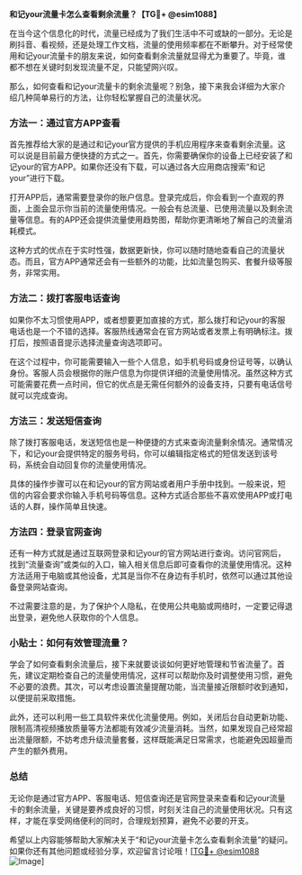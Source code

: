 **和记your流量卡怎么查看剩余流量？【TG💪+ @esim1088】**

在当今这个信息化的时代，流量已经成为了我们生活中不可或缺的一部分。无论是刷抖音、看视频，还是处理工作文档，流量的使用频率都在不断攀升。对于经常使用和记your流量卡的朋友来说，如何查看剩余流量就显得尤为重要了。毕竟，谁都不想在关键时刻发现流量不足，只能望网兴叹。

那么，如何查看和记your流量卡的剩余流量呢？别急，接下来我会详细为大家介绍几种简单易行的方法，让你轻松掌握自己的流量状况。

### 方法一：通过官方APP查看

首先推荐给大家的是通过和记your官方提供的手机应用程序来查看剩余流量。这可以说是目前最方便快捷的方式之一。首先，你需要确保你的设备上已经安装了和记your的官方APP。如果你还没有下载，可以通过各大应用商店搜索“和记your”进行下载。

打开APP后，通常需要登录你的账户信息。登录完成后，你会看到一个直观的界面，上面会显示你当前的流量使用情况。一般会有总流量、已使用流量以及剩余流量等信息。有的APP还会提供流量使用趋势图，帮助你更清晰地了解自己的流量消耗模式。

这种方式的优点在于实时性强，数据更新快，你可以随时随地查看自己的流量状态。而且，官方APP通常还会有一些额外的功能，比如流量包购买、套餐升级等服务，非常实用。

### 方法二：拨打客服电话查询

如果你不太习惯使用APP，或者想要更加直接的方式，那么拨打和记your的客服电话也是一个不错的选择。客服热线通常会在官方网站或者发票上有明确标注。拨打后，按照语音提示选择流量查询选项即可。

在这个过程中，你可能需要输入一些个人信息，如手机号码或身份证号等，以确认身份。客服人员会根据你的账户信息为你提供详细的流量使用情况。虽然这种方式可能需要花费一点时间，但它的优点是无需任何额外的设备支持，只要有电话信号就可以完成查询。

### 方法三：发送短信查询

除了拨打客服电话，发送短信也是一种便捷的方式来查询流量剩余情况。通常情况下，和记your会提供特定的服务号码，你可以编辑指定格式的短信发送到该号码，系统会自动回复你的流量使用情况。

具体的操作步骤可以在和记your的官方网站或者用户手册中找到。一般来说，短信的内容会要求你输入手机号码等信息。这种方式适合那些不喜欢使用APP或打电话的人群，操作简单且快速。

### 方法四：登录官网查询

还有一种方式就是通过互联网登录和记your的官方网站进行查询。访问官网后，找到“流量查询”或类似的入口，输入相关信息后即可查看你的流量使用情况。这种方法适用于电脑或其他设备，尤其是当你不在身边有手机时，依然可以通过其他设备登录网站查询。

不过需要注意的是，为了保护个人隐私，在使用公共电脑或网络时，一定要记得退出登录，避免他人获取你的个人信息。

### 小贴士：如何有效管理流量？

学会了如何查看剩余流量后，接下来就要谈谈如何更好地管理和节省流量了。首先，建议定期检查自己的流量使用情况，这样可以帮助你及时调整使用习惯，避免不必要的浪费。其次，可以考虑设置流量提醒功能，当流量接近限额时收到通知，以便提前采取措施。

此外，还可以利用一些工具软件来优化流量使用。例如，关闭后台自动更新功能、限制高清视频播放质量等方法都能有效减少流量消耗。当然，如果发现自己经常超出流量限额，不妨考虑升级流量套餐，这样既能满足日常需求，也能避免因超量而产生的额外费用。

### 总结

无论你是通过官方APP、客服电话、短信查询还是官网登录来查看和记your流量卡的剩余流量，关键是要养成良好的习惯，时刻关注自己的流量使用状况。只有这样，才能在享受网络便利的同时，合理规划预算，避免不必要的开支。

希望以上内容能够帮助大家解决关于“和记your流量卡怎么查看剩余流量”的疑问。如果你还有其他问题或经验分享，欢迎留言讨论哦！[[TG💪+ @esim1088](https://t.me/s/esim1088) ![Image](https://i.postimg.cc/4NQfJmqS/Snipaste-2025-05-13-00-14-12.png)]